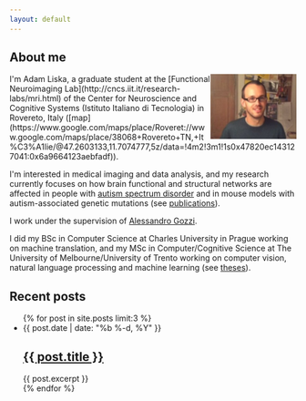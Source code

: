 ```yaml
---
layout: default
---
```


<h2>About me</h2>
<img src="images/adam_liska_photo.JPG" style="float: right; width: 30%">
I'm Adam Liska, a graduate student at the [Functional Neuroimaging
Lab](http://cncs.iit.it/research-labs/mri.html) of the Center for Neuroscience and
Cognitive Systems (Istituto Italiano di Tecnologia) in 
Rovereto, Italy 
([map](https://www.google.com/maps/place/Roveret://www.google.com/maps/place/38068+Rovereto+TN,+It%C3%A1lie/@47.2603133,11.7074777,5z/data=!4m2!3m1!1s0x47820ec143127041:0x6a9664123aebfadf)).

I'm interested in medical imaging and data analysis, and my research
currently focuses on how brain functional and structural networks are 
affected in people with [autism spectrum 
disorder](https://en.wikipedia.org/wiki/Autism_spectrum)
and in mouse models with autism-associated genetic mutations 
(see [publications](/publications)).

I work under the supervision of [Alessandro Gozzi](http://cncs.iit.it/people/iit-unitn/researcher/alessandro-gozzi.html).

I did my BSc in Computer Science at Charles University in Prague working on
machine translation, and my MSc in Computer/Cognitive Science at 
The University of Melbourne/University of Trento 
working on computer vision, natural language processing and 
machine learning (see [theses](/publications/#theses)).

<h2>Recent posts</h2>
<ul class="post-list">
    {% for post in site.posts limit:3 %}
        <li>
            <span class="post-meta">{{ post.date | date: "%b %-d, %Y" }}</span>
            <h2>
                <a class="post-link" href="{{ post.url | prepend: site.baseurl }}">{{ post.title }}</a>
            </h2>
            {{ post.excerpt }}
        </li>
    {% endfor %}
</ul>
